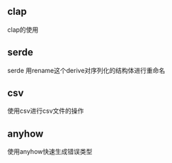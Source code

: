 ## clap

clap的使用

## serde

serde 用rename这个derive对序列化的结构体进行重命名

## csv

使用csv进行csv文件的操作

## anyhow

使用anyhow快速生成错误类型